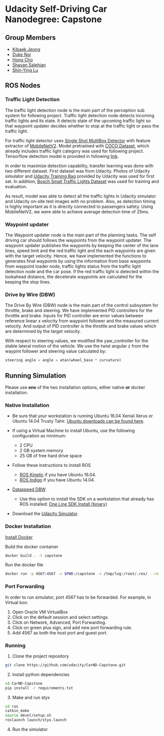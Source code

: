 # Udacity Self-Driving Car Nanodegree: Capstone

## Group Members
* [Kibaek Jeong](https://github.com/KibaekJeong)
* [Duke Noi](https://github.com/dawn360)
* [Hong Cho](https://github.com/hong9life)
* [Shayan Salehian](https://github.com/shayan72)
* [Shin-Ying Lu](https://github.com/shinyingl)

## ROS Nodes

### Traffic Light Detection
The traffic light detection node is the main part of the perception sub system for following project. Traffic light detection node detects incoming traffic lights and its state. It detects state of the upcoming traffic light so that waypoint updater decides whether to stop at the traffic light or pass the traffic light. 

For traffic light detector uses [Single Shot MultiBox Detector](https://arxiv.org/abs/1512.02325) with feature extractor of [MobileNetV2](https://arxiv.org/abs/1801.04381). Model pretraiined with [COCO Dataset](http://cocodataset.org/), which already includes traffic light category was used for following project. Tensorflow detection model is provided in following [link](https://github.com/tensorflow/models/blob/master/research/object_detection/g3doc/detection_model_zoo.md).

In order to maximize detection capability, transfer learning was done with two different dataset. First dataset was from Udacity. Photos of Udacity simulator and [Udacity Training Bag](https://s3-us-west-1.amazonaws.com/udacity-selfdrivingcar/traffic_light_bag_file.zip) provided by Udacity was used for first set. In addition, [Bosch Small Traffic Lights Dataset](https://hci.iwr.uni-heidelberg.de/node/6132) was used for training and evaluation.

As result, model was able to detect all the traffic lights in Udacity simulator and Udacity on-site test images with no problem. Also, as detection timing is highly important as it is directly connected to passengers safety. Using MobileNetV2, we were able to achieve average detection time of 25ms.

### Waypoint updater
The Waypoint updater node is the main part of the planning tasks. The self driving car should follows the waypoints from the waypoint updater. The waypoint updater publishes the waypoints by keeping the center of the lane lines, speed limit and the red traffic light and the each waypoints are given with the target velocity. Hence, we have implemented the functions to generates final waypoints by using the information from base waypoints from waypoint loader node, traffic lights status from the traffic light detection node and the car pose. If the red traffic light is detected within the lookahead distance, the decelerate waypoints are calculated for the keeping the stop lines.

### Drive by  Wire (DBW)
The Drive By Wire (DBW) node is the main part of the control subsystem for throttle, brake and steering. We have implemented PID controllers for the throttle and brake.
Inputs for PID controller are error values between reference linear x velocity from waypoint follower and the measured current velocity. And output of PID controller is 
the throttle and brake values which are determined by the target velocity.

With respect to steering values, we modified the yaw_controller for the stable lateral motion of the vehicle. We use the twist angular z from the waypint follower and steering value calculated by: 
```python
steering angle = angle = atan(wheel_base * curvature) 
```

## Running Simulation
Please use **one** of the two installation options, either native **or** docker installation.
### Native Installation

* Be sure that your workstation is running Ubuntu 16.04 Xenial Xerus or Ubuntu 14.04 Trusty Tahir. [Ubuntu downloads can be found here](https://www.ubuntu.com/download/desktop).

* If using a Virtual Machine to install Ubuntu, use the following configuration as minimum:
  * 2 CPU
  * 2 GB system memory
  * 25 GB of free hard drive space

* Follow these instructions to install ROS
  * [ROS Kinetic](http://wiki.ros.org/kinetic/Installation/Ubuntu) if you have Ubuntu 16.04.
  * [ROS Indigo](http://wiki.ros.org/indigo/Installation/Ubuntu) if you have Ubuntu 14.04.
* [Dataspeed DBW](https://bitbucket.org/DataspeedInc/dbw_mkz_ros)
  * Use this option to install the SDK on a workstation that already has ROS installed: [One Line SDK Install (binary)](https://bitbucket.org/DataspeedInc/dbw_mkz_ros/src/81e63fcc335d7b64139d7482017d6a97b405e250/ROS_SETUP.md?fileviewer=file-view-default)
* Download the [Udacity Simulator](https://github.com/udacity/CarND-Capstone/releases).

### Docker Installation
[Install Docker](https://docs.docker.com/engine/installation/)

Build the docker container
```bash
docker build . -t capstone
```

Run the docker file
```bash
docker run -p 4567:4567 -v $PWD:/capstone -v /tmp/log:/root/.ros/ --rm -it capstone
```

### Port Forwarding
In order to run simulator, port 4567 has to be forwarded. For example, in Virtual box:
1. Open Oracle VM VirtualBox
2. Click on the default session and select settings.
3. Click on Network, Advanced, Port Forwarding.
4. Click on green plus sign, and add new port forwarding rule.
5. Add 4567 as both the host port and guest port.

### Running

1. Clone the project repository
```bash
git clone https://github.com/udacity/CarND-Capstone.git
```

2. Install python dependencies
```bash
cd CarND-Capstone
pip install -r requirements.txt
```
3. Make and run styx
```bash
cd ros
catkin_make
source devel/setup.sh
roslaunch launch/styx.launch
```
4. Run the simulator
